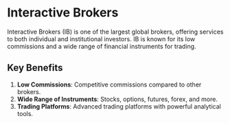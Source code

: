 # Interactive Brokers

Interactive Brokers (IB) is one of the largest global brokers, offering services to both individual and institutional investors. IB is known for its low commissions and a wide range of financial instruments for trading.

## Key Benefits

1. **Low Commissions**: Competitive commissions compared to other brokers.
2. **Wide Range of Instruments**: Stocks, options, futures, forex, and more.
3. **Trading Platforms**: Advanced trading platforms with powerful analytical tools.
